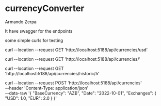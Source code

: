 # currencyConverter

Armando Zerpa


It have swagger for the endpoints


some simple curls for testing

curl --location --request GET 'http://localhost:5188/api/currencies/usd'


curl --location --request GET 'http://localhost:5188/api/currencies/'


curl --location --request GET 'http://localhost:5188/api/currencies/historic/5'


curl --location --request POST 'http://localhost:5188/api/currencies' \
--header 'Content-Type: application/json' \
--data-raw '{
    "BaseCurrency": "AZB",
    "Date": "2022-10-01",
    "Exchanges": {
        "USD": 1.0,
        "EUR": 2.0
    }
}'
